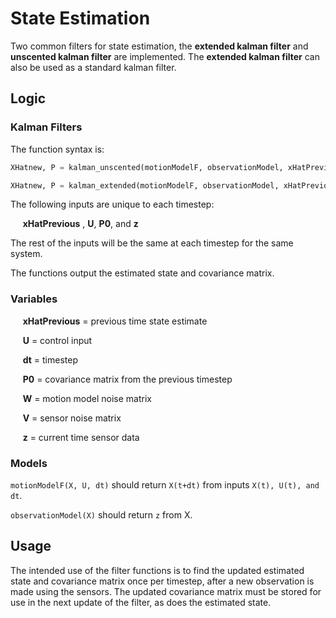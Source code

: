 # State Estimation
Two common filters for state estimation, the **extended kalman filter** and **unscented kalman filter** are implemented. The **extended kalman filter** can also be used as a standard kalman filter. 

## Logic

### Kalman Filters
The function syntax is: 

```python
XHatnew, P = kalman_unscented(motionModelF, observationModel, xHatPrevious, U, dt, P0, W, V, z) 
```

```python
XHatnew, P = kalman_extended(motionModelF, observationModel, xHatPrevious, U, dt, P0, W, V, z)
```

The following inputs are unique to each timestep: 

&nbsp;&nbsp;&nbsp;&nbsp; **xHatPrevious** , **U**, **P0**, and **z**


The rest of the inputs will be the same at each timestep for the same system.

The functions output the estimated state and covariance matrix. 

### Variables
&nbsp;&nbsp;&nbsp;&nbsp; **xHatPrevious** = previous time state estimate 

&nbsp;&nbsp;&nbsp;&nbsp; **U** = control input 

&nbsp;&nbsp;&nbsp;&nbsp; **dt** = timestep 

&nbsp;&nbsp;&nbsp;&nbsp; **P0** = covariance matrix from the previous timestep

&nbsp;&nbsp;&nbsp;&nbsp; **W** = motion model noise matrix

&nbsp;&nbsp;&nbsp;&nbsp; **V** = sensor noise matrix

&nbsp;&nbsp;&nbsp;&nbsp; **z** = current time sensor data 

### Models

```motionModelF(X, U, dt)``` should return ```X(t+dt)``` from inputs ```X(t), U(t), and dt```. 

```observationModel(X)``` should return ```z``` from X. 




## Usage

The intended use of the filter functions is to find the updated estimated state and covariance matrix once per timestep, after a new observation is made using the sensors. The updated covariance matrix must be stored for use in the next update of the filter, as does the estimated state. 

